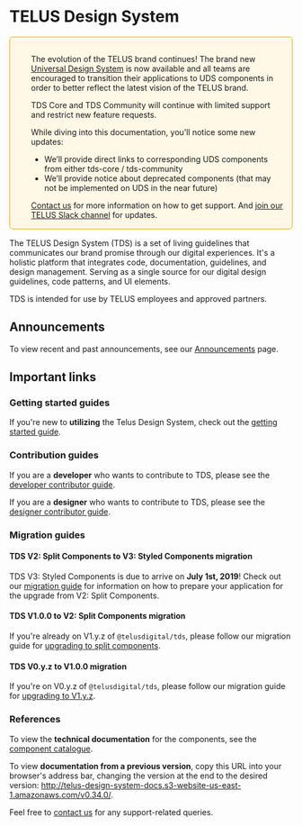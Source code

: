 # TELUS Design System

<div
  style="display: flex; flex-direction: row; wrap: nowrap; padding: 1rem; background-color: rgb(255, 248, 230); margin-bottom: 1rem; border: 1px solid rgb(230, 167, 0); border-radius: 6px;">
  <div style="margin-right: 1rem; height: 100%;">
    <svg style="display: inline-block; vertical-align: middle;" width="20" height="20">
      <path fill="#8C5415" fill-rule="evenodd"
        d="M10.878 1.61l8.315 15.244a1 1 0 0 1-.878 1.48H1.685a1 1 0 0 1-.878-1.48L9.122 1.61a1 1 0 0 1 1.756 0zM10 16.794c.46 0 .833-.402.833-.898 0-.495-.373-.897-.833-.897-.46 0-.833.402-.833.897 0 .496.373.898.833.898zm-.022-2.885c.347 0 .63-.297.64-.67l.179-6.698c.01-.388-.28-.709-.64-.709h-.35c-.361 0-.65.32-.64.708l.171 6.699c.01.373.294.67.64.67z" />
    </svg>
  </div>
  <div>
    <p>
      The evolution of the TELUS brand continues! The brand new <a
        href="https://telus.github.io/universal-design-system/">Universal Design System</a> is now available and all
      teams are
      encouraged to transition their applications to UDS components in order to better reflect the latest vision of
      the TELUS brand.
    </p>
    <p>TDS Core and TDS Community will continue with limited support and restrict new feature requests.</p>
    <p>While diving into this documentation, you’ll notice some new updates:</p>
    <ul>
      <li>We’ll provide direct links to corresponding UDS components from either tds-core / tds-community</li>
      <li>We’ll provide notice about deprecated components (that may not be implemented on UDS in the near future)
      </li>
    </ul>
    <p style="margin-bottom: 0;">
      <a href="/contact.html">Contact us</a> for more information on how to get support. And <a
        href="https://telusdigital.slack.com/archives/C2WK9TP5F">join our TELUS Slack channel</a> for updates.
    </p>
  </div>
</div>

The TELUS Design System (TDS) is a set of living guidelines that communicates our brand promise through our digital experiences. It's a holistic platform that integrates code, documentation, guidelines, and design management. Serving as a single source for our digital design guidelines, code patterns, and UI elements.

TDS is intended for use by TELUS employees and approved partners.

## Announcements

To view recent and past announcements, see our [Announcements](announcements.html) page.

## Important links

### Getting started guides

If you're new to **utilizing** the Telus Design System, check out the [getting started guide](getting-started/getting-started.html).

### Contribution guides

If you are a **developer** who wants to contribute to TDS, please see the [developer contributor guide](contributing/developer-guide.html).

If you are a **designer** who wants to contribute to TDS, please see the [designer contributor guide](contributing/designer-guide.html).

### Migration guides

#### TDS V2: Split Components to V3: Styled Components migration

TDS V3: Styled Components is due to arrive on **July 1st, 2019**! Check out our [migration guide](v3-upgrade.md) for information on how to prepare your application for the upgrade from V2: Split Components.

#### TDS V1.0.0 to V2: Split Components migration

If you're already on V1.y.z of `@telusdigital/tds`, please follow our migration guide for [upgrading to split components](https://github.com/telusdigital/tds-core/releases/tag/v2.0.0).

#### TDS V0.y.z to V1.0.0 migration

If you're on V0.y.z of `@telusdigital/tds`, please follow our migration guide for [upgrading to V1.y.z](https://github.com/telusdigital/tds-core/releases/tag/v1.0.0).

### References

To view the **technical documentation** for the components, see the [component catalogue](ref://components/index.html).

To view **documentation from a previous version**, copy this URL into your browser's address bar, changing the version at the end to the desired version: <http://telus-design-system-docs.s3-website-us-east-1.amazonaws.com/v0.34.0/>.

Feel free to [contact us](./contact.md) for any support-related queries.
